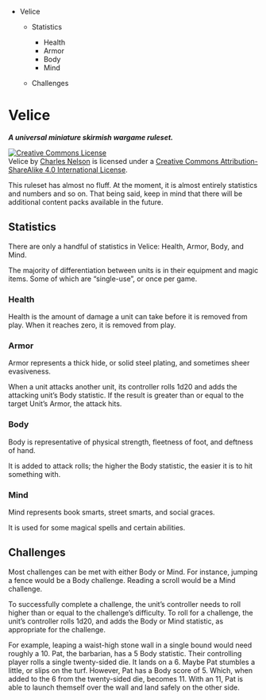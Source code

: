 -   Velice
    -   Statistics
        -   Health
        -   Armor
        -   Body
        -   Mind

    -   Challenges


Velice
======

***A universal miniature skirmish wargame ruleset.***

<a rel="license" href="http://creativecommons.org/licenses/by-sa/4.0/"><img alt="Creative Commons License" style="border-width:0" src="http://i.creativecommons.org/l/by-sa/4.0/88x31.png" /></a><br /><span xmlns:dct="http://purl.org/dc/terms/" href="http://purl.org/dc/dcmitype/Text" property="dct:title" rel="dct:type">Velice</span> by <a xmlns:cc="http://creativecommons.org/ns#" href="https://github.com/cnelsonsic/velice" property="cc:attributionName" rel="cc:attributionURL">Charles Nelson</a> is licensed under a <a rel="license" href="http://creativecommons.org/licenses/by-sa/4.0/">Creative Commons Attribution-ShareAlike 4.0 International License</a>.

This ruleset has almost no fluff. At the moment, it is almost entirely statistics and numbers and so on. That being said, keep in mind that there will be additional content packs available in the future.

<!-- Add note about licensing, use, etc. -->

Statistics
----------

There are only a handful of statistics in Velice: Health, Armor, Body, and Mind.

The majority of differentiation between units is in their equipment and magic items. Some of which are “single-use”, or once per game.

### Health

Health is the amount of damage a unit can take before it is removed from play. When it reaches zero, it is removed from play.

### Armor

Armor represents a thick hide, or solid steel plating, and sometimes sheer evasiveness.

When a unit attacks another unit, its controller rolls 1d20 and adds the attacking unit’s Body statistic. If the result is greater than or equal to the target Unit’s Armor, the attack hits.

### Body

Body is representative of physical strength, fleetness of foot, and deftness of hand.

It is added to attack rolls; the higher the Body statistic, the easier it is to hit something with.

### Mind

Mind represents book smarts, street smarts, and social graces.

It is used for some magical spells and certain abilities.

Challenges
----------

Most challenges can be met with either Body or Mind. For instance, jumping a fence would be a Body challenge. Reading a scroll would be a Mind challenge.

To successfully complete a challenge, the unit’s controller needs to roll higher than or equal to the challenge’s difficulty. To roll for a challenge, the unit’s controller rolls 1d20, and adds the Body or Mind statistic, as appropriate for the challenge.

For example, leaping a waist-high stone wall in a single bound would need roughly a 10. Pat, the barbarian, has a 5 Body statistic. Their controlling player rolls a single twenty-sided die. It lands on a 6. Maybe Pat stumbles a little, or slips on the turf. However, Pat has a Body score of 5. Which, when added to the 6 from the twenty-sided die, becomes 11. With an 11, Pat is able to launch themself over the wall and land safely on the other side.
